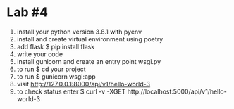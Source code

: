 # Lab #4
1. install your python version 3.8.1 with pyenv
1. install and create virtual environment using poetry
3. add flask 
$ pip install flask
4. write your code 
5. install gunicorn and create an entry point wsgi.py
6. to run $ cd your project
7. to run $ gunicorn wsgi:app
8. visit http://127.0.0.1:8000/api/v1/hello-world-3
9. to check status enter  $ curl -v -XGET http://localhost:5000/api/v1/hello-world-3
